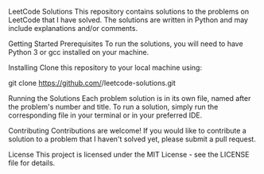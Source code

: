LeetCode Solutions
This repository contains solutions to the problems on LeetCode that I have solved. The solutions are written in Python and may include explanations and/or comments.

Getting Started
Prerequisites
To run the solutions, you will need to have Python 3 or gcc installed on your machine.

Installing
Clone this repository to your local machine using:

git clone https://github.com/<your-username>/leetcode-solutions.git

Running the Solutions
Each problem solution is in its own file, named after the problem's number and title. To run a solution, simply run the corresponding file in your terminal or in your preferred IDE.

Contributing
Contributions are welcome! If you would like to contribute a solution to a problem that I haven't solved yet, please submit a pull request.

License
This project is licensed under the MIT License - see the LICENSE file for details.
